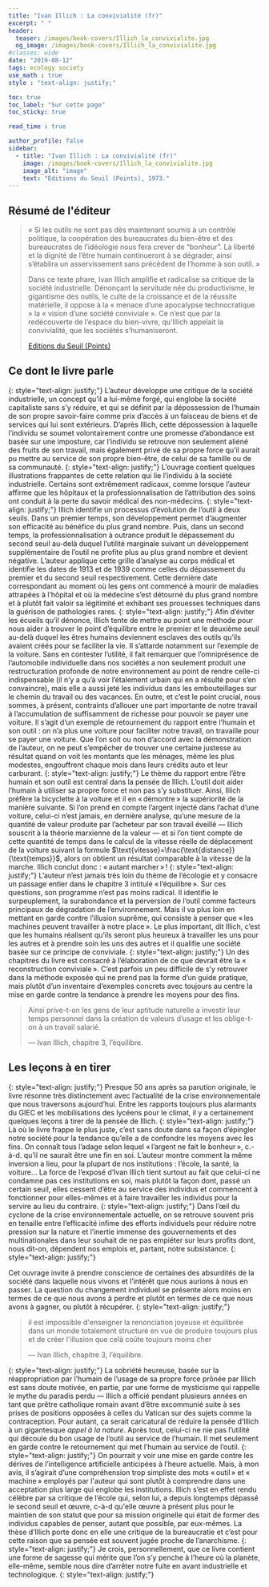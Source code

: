 ```yaml
---
title: "Ivan Illich : La convivialité (fr)"
excerpt: " "
header:
  teaser: /images/book-covers/Illich_la_convivialite.jpg
  og_image: /images/book-covers/Illich_la_convivialite.jpg
#classes: wide
date: "2019-08-12"
tags: ecology society
use_math : true
style : "text-align: justify;"

toc: true
toc_label: "Sur cette page"
toc_sticky: true

read_time : true

author_profile: false
sidebar:
  - title: "Ivan Illich : La convivialité (fr)"
    image: /images/book-covers/Illich_la_convivialite.jpg
    image_alt: "image"
    text: "Editions du Seuil (Points), 1973."
---
```


## Résumé de l'éditeur
> « Si les outils ne sont pas dès maintenant soumis à un contrôle politique, la coopération des bureaucrates du bien-être et des bureaucrates de l’idéologie nous fera crever de “bonheur”. La liberté et la dignité de l’être humain continueront à se dégrader, ainsi s’établira un asservissement sans précédent de l’homme à son outil. »
>
> Dans ce texte phare, Ivan Illich amplifie et radicalise sa critique de la société industrielle. Dénonçant la servitude née du productivisme, le gigantisme des outils, le culte de la croissance et de la réussite matérielle, il oppose à la « menace d’une apocalypse technocratique » la « vision d’une société conviviale ». Ce n’est que par la redécouverte de l’espace du bien-vivre, qu’Illich appelait la convivialité, que les sociétés s’humaniseront.
>
> [Editions du Seuil (Points)](http://lecerclepoints.com/livre-convivialite-ivan-illich-9782757842119.htm)

## Ce dont le livre parle

{: style="text-align: justify;"}
L’auteur développe une critique de la société industrielle, un concept qu’il a lui-même forgé, qui englobe la société capitaliste sans s’y réduire, et qui se définit par la dépossession de l’humain de son propre savoir-faire comme prix d’accès à un faisceau de biens et de services qui lui sont extérieurs. D’après Illich, cette dépossession à laquelle l’individu se soumet volontairement contre une promesse d’abondance est basée sur une imposture, car l’individu se retrouve non seulement aliéné des fruits de son travail, mais également privé de sa propre force qu’il aurait pu mettre au service de son propre bien-être, de celui de sa famille ou de sa communauté. 
{: style="text-align: justify;"}
L’ouvrage contient quelques illustrations frappantes de cette relation qui lie l’individu à la société industrielle. Certains sont extrêmement radicaux, comme lorsque l’auteur affirme que les hôpitaux et la professionnalisation de l’attribution des soins ont conduit à la perte du savoir médical des non-médecins. 
{: style="text-align: justify;"}
Illich identifie un processus d’évolution de l’outil à deux seuils. Dans un premier temps, son développement permet d’augmenter son efficacité au bénéfice du plus grand nombre. Puis, dans un second temps, la professionnalisation à outrance produit le dépassement du second seuil au-delà duquel l’utilité marginale suivant un développement supplémentaire de l’outil ne profite plus au plus grand nombre et devient négative. L’auteur applique cette grille d’analyse au corps médical et identifie les dates de 1913 et de 1939 comme celles du dépassement du premier et du second seuil respectivement. Cette dernière date correspondant au moment où les gens ont commencé à mourir de maladies attrapées à l’hôpital et où la médecine s’est détourné du plus grand nombre et à plutôt fait valoir sa légitimité et exhibant ses prouesses techniques dans la guérison de pathologies rares.
{: style="text-align: justify;"}
Afin d’éviter les écueils qu’il dénonce, Illich tente de mettre au point une méthode pour nous aider à trouver le point d’équilibre entre le premier et le deuxième seuil au-delà duquel les êtres humains deviennent esclaves des outils qu’ils avaient créés pour se faciliter la vie. Il s’attarde notamment sur l’exemple de la voiture. Sans en contester l’utilité, il fait remarquer que l’omniprésence de l’automobile individuelle dans nos sociétés a non seulement produit une restructuration profonde de notre environnement au point de rendre celle-ci indispensable (il n’y a qu’à voir l’étalement urbain qui en a résulté pour s’en convaincre), mais elle a aussi jeté les individus dans les embouteillages sur le chemin du travail ou des vacances. En outre, et c’est le point crucial, nous sommes, à présent, contraints d’allouer une part importante de notre travail à l’accumulation de suffisamment de richesse pour pouvoir se payer une voiture. Il s’agit d’un exemple de retournement du rapport entre l’humain et son outil : on n’a plus une voiture pour faciliter notre travail, on travaille pour se payer une voiture. Que l’on soit ou non d’accord avec la démonstration de l’auteur, on ne peut s’empêcher de trouver une certaine justesse au résultat quand on voit les montants que les ménages, même les plus modestes, engouffrent chaque mois dans leurs crédits auto et leur carburant.
{: style="text-align: justify;"}
Le thème du rapport entre l’être humain et son outil est central dans la pensée de Illich. L’outil doit aider l’humain à utiliser sa propre force et non pas s’y substituer. Ainsi, Illich préfère la bicyclette à la voiture et il en « démontre » la supériorité de la manière suivante. Si l’on prend en compte l’argent injecté dans l’achat d’une voiture, celui-ci n’est jamais, en dernière analyse, qu’une mesure de la quantité de valeur produite par l’acheteur par son travail éveillé — Illich souscrit à la théorie marxienne de la valeur — et si l’on tient compte de cette quantité de temps dans le calcul de la vitesse réelle de déplacement de la voiture suivant la formule $\text{vitesse}=\frac{\text{distance}}{\text{temps}}$, alors on obtient un résultat comparable à la vitesse de la marche. Illich conclut donc : « autant marcher » !
{: style="text-align: justify;"}
L’auteur n’est jamais très loin du thème de l’écologie et y consacre un passage entier dans le chapitre 3 intitulé « l’équilibre ». Sur ces questions, son programme n’est pas moins radical. Il identifie le surpeuplement, la surabondance et la perversion de l’outil comme facteurs principaux de dégradation de l’environnement. Mais il va plus loin en mettant en garde contre l’illusion suprême, qui consiste à penser que « les machines peuvent travailler à notre place ». Le plus important, dit Illich, c’est que les humains réalisent qu’ils seront plus heureux à travailler les uns pour les autres et à prendre soin les uns des autres et il qualifie une société basée sur ce principe de conviviale.
{: style="text-align: justify;"}
Un des chapitres du livre est consacré à l’élaboration de ce que devrait être la « reconstruction conviviale ». C’est parfois un peu difficile de s’y retrouver dans la méthode exposée qui ne prend pas la forme d’un guide pratique, mais plutôt d’un inventaire d’exemples concrets avec toujours au centre la mise en garde contre la tendance à prendre les moyens pour des fins.

> Ainsi prive-t-on les gens de leur aptitude naturelle a investir leur temps personnel dans la création de valeurs d’usage et les oblige-t-on à un travail salarié. 
>
> — Ivan Illich, chapitre 3, l’équilibre.

## Les leçons à en tirer

{: style="text-align: justify;"}
Presque 50 ans après sa parution originale, le livre résonne très distinctement avec l’actualité de la crise environnementale que nous traversons aujourd’hui. Entre les rapports toujours plus alarmants du GIEC et les mobilisations des lycéens pour le climat, il y a certainement quelques leçons à tirer de la pensée de Illich.
{: style="text-align: justify;"}
Là où le livre frappe le plus juste, c’est sans doute dans sa façon d’épingler notre société pour la tendance qu’elle a de confondre les moyens avec les fins. On connaît tous l’adage selon lequel « l’argent ne fait le bonheur », c.-à-d. qu’il ne saurait être une fin en soi. L’auteur montre comment la même inversion a lieu, pour la plupart de nos institutions : l’école, la santé, la voiture... La force de l’exposé d’Ivan Illich tient surtout au fait que celui-ci ne condamne pas ces institutions en soi, mais plutôt la façon dont, passé un certain seuil, elles cessent d’être au service des individus et commencent à fonctionner pour elles-mêmes et à faire travailler les individus pour la servire au lieu du contraire.
{: style="text-align: justify;"}
Dans l’œil du cyclone de la crise environnementale actuelle, on se retrouve souvent pris en tenaille entre l’efficacité infime des efforts individuels pour réduire notre pression sur la nature et l’inertie immense des gouvernements et des multinationales dans leur souhait de ne pas empiéter sur leurs profits dont, nous dit-on, dépendent nos emplois et, partant, notre subsistance.
{: style="text-align: justify;"}

Cet ouvrage invite à prendre conscience de certaines des absurdités de la société dans laquelle nous vivons et l’intérêt que nous aurions à nous en passer. La question du changement individuel se présente alors moins en termes de ce que nous avons à perdre et plutôt en termes de ce que nous avons à gagner, ou plutôt à récupérer. 
{: style="text-align: justify;"}

> il est impossible d'enseigner la renonciation joyeuse et équilibrée dans un monde totalement structuré en vue de produire toujours plus et de créer l'illusion que celà coûte toujours moins cher
>
> — Ivan Illich, chapitre 3, l’équilibre.

{: style="text-align: justify;"}
La sobriété heureuse, basée sur la réappropriation par l’humain de l’usage de sa propre force prônée par Illich est sans doute motivée, en partie, par une forme de mysticisme qui rappelle le mythe du paradis perdu — Illich a officié pendant plusieurs années en tant que prêtre catholique romain avant d’être excommunié suite à ses prises de positions opposées à celles du Vatican sur des sujets comme la contraception. Pour autant, ça serait caricatural de réduire la pensée d’Illich à un gigantesque *appel à la nature*. Après tout, celui-ci ne nie pas l’utilité qui découle du bon usage de l’outil au service de l’humain. Il met seulement en garde contre le retournement qui met l’humain au service de l’outil.
{: style="text-align: justify;"}
On pourrait y voir une mise en garde contre les dérives de l’intelligence artificielle anticipées à l’heure actuelle. Mais, à mon avis, il s’agirait d’une compréhension trop simpliste des mots « outil » et « machine » employés par l'auteur qui sont plutôt à comprendre dans une acceptation plus large qui englobe les institutions. Illich s’est en effet rendu célèbre par sa critique de l’école qui, selon lui, a depuis longtemps dépassé le second seuil et œuvre, c-à-d qu'elle œuvre à présent plus pour le maintien de son statut que pour sa mission originelle qui était de former des individus capables de penser, autant que possible, par eux-mêmes. La thèse d’Illich porte donc en elle une critique de la bureaucratie et c’est pour cette raison que sa pensée est souvent jugée proche de l’anarchisme.
{: style="text-align: justify;"}
Je crois, personnellement, que ce livre contient une forme de sagesse qui mérite que l’on s’y penche à l’heure où la planète, elle-même, semble nous dire d’arrêter notre fuite en avant industrielle et technologique.
{: style="text-align: justify;"}